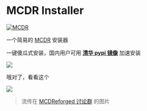 # MCDR Installer

[![MCDR](https://api.fishwo.com/badge/diy/MCDR/2.x?right_color=0066FF)](<https://github.com/Fallen-Breath/MCDReforged>)

一个简易的 [MCDR](https://github.com/Fallen-Breath/MCDReforged "佛冷的 MCDReforged") 安装器

一键傻瓜式安装，国内用户可用 [**清华 pypi 镜像**](https://mirrors.tuna.tsinghua.edu.cn/help/pypi/ "简体中文语言默认使用此镜像") 加速安装

[![](https://api.fishwo.com/badge/diy/MCDR/文档?right_color=3D3D3D)](<https://mcdreforged.readthedocs.io/zh_CN/latest/quick_start.html>)

哦对了，看看这个

![](https://github.com/xieyuen/Tool-Gallery/ReadmeFiles/TrueMCDRFiles.jpg)
>流传在 [MCDReforged 讨论群](<https://jq.qq.com/?_wv=1027&k=bCyMlrWD> "100% Vanilla!") 的图片